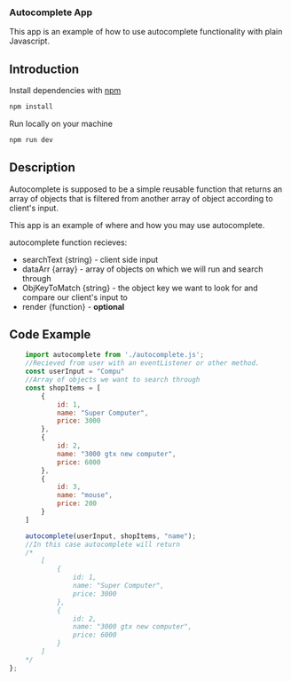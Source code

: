 ### Autocomplete App
This app is an example of how to use autocomplete functionality with plain Javascript.

## Introduction
Install dependencies with [npm](https://www.npmjs.com/)

```bash
npm install
```

Run locally on your machine

```bash
npm run dev
```

## Description 
Autocomplete is supposed to be a simple reusable function that returns an array of objects
that is filtered from another array of object according to client's input.

This app is an example of where and how you may use autocomplete.

autocomplete function recieves: 
* searchText {string} - client side input
* dataArr {array} - array of objects on which we will run and search through
* ObjKeyToMatch {string} - the object key we want to look for and compare our client's input to
* render {function} - **optional**  

## Code Example
```javascript
    import autocomplete from './autocomplete.js';
    //Recieved from user with an eventListener or other method.
    const userInput = "Compu"
    //Array of objects we want to search through
    const shopItems = [
        {
            id: 1,
            name: "Super Computer",
            price: 3000
        },
        {
            id: 2,
            name: "3000 gtx new computer",
            price: 6000
        },
        {
            id: 3,
            name: "mouse",
            price: 200
        }     
    ] 

    autocomplete(userInput, shopItems, "name");
    //In this case autocomplete will return 
    /*
        [
            {
                id: 1,
                name: "Super Computer",
                price: 3000
            },
            {
                id: 2,
                name: "3000 gtx new computer",
                price: 6000
            }
        ]
    */
};
```